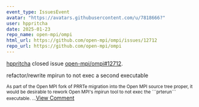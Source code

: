 ```yaml
---
event_type: IssuesEvent
avatar: "https://avatars.githubusercontent.com/u/7818666?"
user: hppritcha
date: 2025-01-23
repo_name: open-mpi/ompi
html_url: https://github.com/open-mpi/ompi/issues/12712
repo_url: https://github.com/open-mpi/ompi
---
```


<a href='https://github.com/hppritcha' target='_blank'>hppritcha</a> closed issue <a href='https://github.com/open-mpi/ompi/issues/12712' target='_blank'>open-mpi/ompi#12712</a>.

<p>refactor/rewrite mpirun to not exec a second executable</p><small>As part of the Open MPI fork of PRRTe migration into the Open MPI source tree proper, it would be desirable to rework Open MPI's mpirun tool to not exec the ```prterun``` executable.  ...</small><a href='https://github.com/open-mpi/ompi/issues/12712' target='_blank'>View Comment</a>